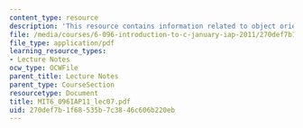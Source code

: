 ```yaml
---
content_type: resource
description: 'This resource contains information related to object oriented programming. '
file: /media/courses/6-096-introduction-to-c-january-iap-2011/270def7b1f68535b7c3846c606b220eb_MIT6_096IAP11_lec07.pdf
file_type: application/pdf
learning_resource_types:
- Lecture Notes
ocw_type: OCWFile
parent_title: Lecture Notes
parent_type: CourseSection
resourcetype: Document
title: MIT6_096IAP11_lec07.pdf
uid: 270def7b-1f68-535b-7c38-46c606b220eb
---
```

